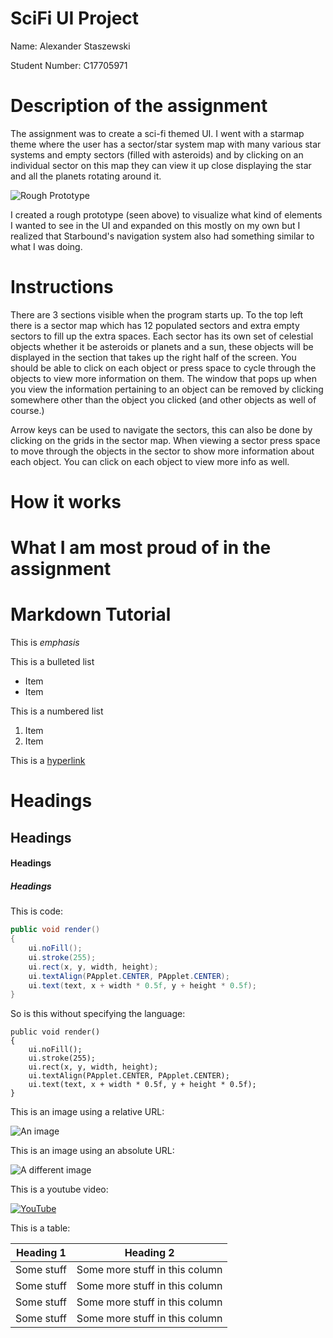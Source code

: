 # SciFi UI Project

Name: Alexander Staszewski

Student Number: C17705971

# Description of the assignment

The assignment was to create a sci-fi themed UI. I went with a starmap theme where the user has a sector/star system map with many various star systems and empty sectors (filled with asteroids) and by clicking on an individual sector on this map they can view it up close displaying the star and all the planets rotating around it.

![Rough Prototype](https://i.imgur.com/i2qnaMC.png)

I created a rough prototype (seen above) to visualize what kind of elements I wanted to see in the UI and expanded on this mostly on my own but I realized that Starbound's navigation system also had something similar to what I was doing.

# Instructions

There are 3 sections visible when the program starts up. To the top left there is a sector map which has 12 populated sectors and extra empty sectors to fill up the extra spaces. Each sector has its own set of celestial objects whether it be asteroids or planets and a sun, these objects will be displayed in the section that takes up the right half of the screen. You should be able to click on each object or press space to cycle through the objects to view more information on them. The window that pops up when you view the information pertaining to an object can be removed by clicking somewhere other than the object you clicked (and other objects as well of course.)

Arrow keys can be used to navigate the sectors, this can also be done by clicking on the grids in the sector map.
When viewing a sector press space to move through the objects in the sector to show more information about each object. You can click on each object to view more info as well.

# How it works



# What I am most proud of in the assignment

# Markdown Tutorial

This is *emphasis*

This is a bulleted list

- Item
- Item

This is a numbered list

1. Item
1. Item

This is a [hyperlink](http://bryanduggan.org)

# Headings
## Headings
#### Headings
##### Headings

This is code:

```Java
public void render()
{
	ui.noFill();
	ui.stroke(255);
	ui.rect(x, y, width, height);
	ui.textAlign(PApplet.CENTER, PApplet.CENTER);
	ui.text(text, x + width * 0.5f, y + height * 0.5f);
}
```

So is this without specifying the language:

```
public void render()
{
	ui.noFill();
	ui.stroke(255);
	ui.rect(x, y, width, height);
	ui.textAlign(PApplet.CENTER, PApplet.CENTER);
	ui.text(text, x + width * 0.5f, y + height * 0.5f);
}
```

This is an image using a relative URL:

![An image](images/p8.png)

This is an image using an absolute URL:

![A different image](https://bryanduggandotorg.files.wordpress.com/2019/02/infinite-forms-00045.png?w=595&h=&zoom=2)

This is a youtube video:

[![YouTube](http://img.youtube.com/vi/J2kHSSFA4NU/0.jpg)](https://www.youtube.com/watch?v=J2kHSSFA4NU)

This is a table:

| Heading 1 | Heading 2 |
|-----------|-----------|
|Some stuff | Some more stuff in this column |
|Some stuff | Some more stuff in this column |
|Some stuff | Some more stuff in this column |
|Some stuff | Some more stuff in this column |

